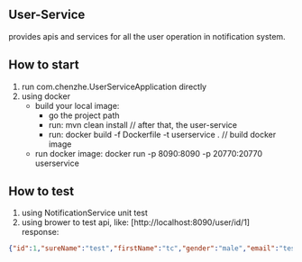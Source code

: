 ## User-Service
provides apis and services for all the user operation in notification system.

## How to start
1. run com.chenzhe.UserServiceApplication directly   
2. using docker
    * build your local image:
        *  go the project path
        *  run: mvn clean install // after that, the user-service
        *  run: docker build -f Dockerfile -t userservice .  // build docker image
    * run docker image:
        docker run -p 8090:8090 -p 20770:20770 userservice 


## How to test
1. using NotificationService unit test 
2. using brower to test api, like: [http://localhost:8090/user/id/1]  
response:  
```json
{"id":1,"sureName":"test","firstName":"tc","gender":"male","email":"test@gmail.com"}
```
    
